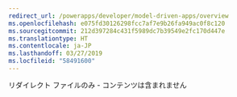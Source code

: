 ```yaml
---
redirect_url: /powerapps/developer/model-driven-apps/overview
ms.openlocfilehash: e075fd30126298fcc7af7e9b26fa949ac0f8c120
ms.sourcegitcommit: 212d397284c431f5989dc7b39549e2fc170d447e
ms.translationtype: HT
ms.contentlocale: ja-JP
ms.lasthandoff: 03/27/2019
ms.locfileid: "58491600"
---
```

リダイレクト ファイルのみ - コンテンツは含まれません